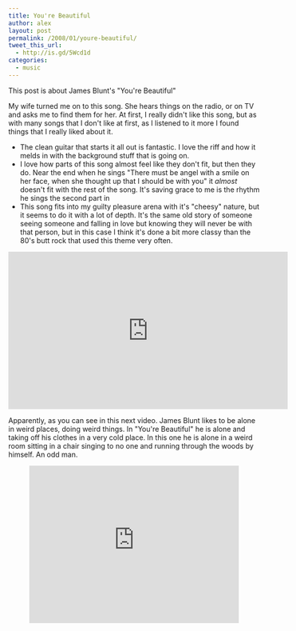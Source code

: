 ```yaml
---
title: You're Beautiful
author: alex
layout: post
permalink: /2008/01/youre-beautiful/
tweet_this_url:
  - http://is.gd/5Wcd1d
categories:
  - music
---
```

This post is about James Blunt's "You're Beautiful"

My wife turned me on to this song. She hears things on the radio, or on TV and asks me to find them for her. At first, I really didn't like this song, but as with many songs that I don't like at first, as I listened to it more I found things that I really liked about it.

  * The clean guitar that starts it all out is fantastic. I love the riff and how it melds in with the background stuff that is going on.
  * I love how parts of this song almost feel like they don't fit, but then they do. Near the end when he sings "There must be angel with a smile on her face, when she thought up that I should be with you" it *almost* doesn't fit with the rest of the song. It's saving grace to me is the rhythm he sings the second part in
  * This song fits into my guilty pleasure arena with it's "cheesy" nature, but it seems to do it with a lot of depth. It's the same old story of someone seeing someone and falling in love but knowing they will never be with that person, but in this case I think it's done a bit more classy than the 80's butt rock that used this theme very often.


<center>
  <iframe width="560" height="315" src="https://www.youtube.com/embed/oofSnsGkops" frameborder="0" allowfullscreen></iframe>
</center>

Apparently, as you can see in this next video. James Blunt likes to be alone in weird places, doing weird things. In "You're Beautiful" he is alone and taking off his clothes in a very cold place. In this one he is alone in a weird room sitting in a chair singing to no one and running through the woods by himself. An odd man.

<center>
  <iframe width="420" height="315" src="https://www.youtube.com/embed/D9LopyqdzIw" frameborder="0" allowfullscreen></iframe>
</center>

